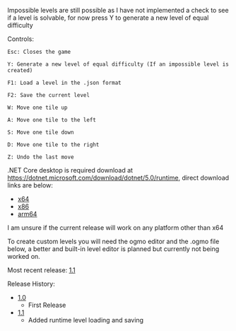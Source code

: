 

Impossible levels are still possible as I have not implemented a check to see if a level is solvable, for now press Y to generate a new level of equal difficulty

Controls:

    Esc: Closes the game

    Y: Generate a new level of equal difficulty (If an impossible level is created)

    F1: Load a level in the .json format

    F2: Save the current level

    W: Move one tile up

    A: Move one tile to the left

    S: Move one tile down

    D: Move one tile to the right

    Z: Undo the last move

.NET Core desktop is required download at https://dotnet.microsoft.com/download/dotnet/5.0/runtime, direct download links are below:

* [x64](https://dotnet.microsoft.com/download/dotnet/thank-you/runtime-desktop-5.0.7-windows-x64-installer)
* [x86](https://dotnet.microsoft.com/download/dotnet/thank-you/runtime-desktop-5.0.7-windows-x86-installer)
* [arm64](https://dotnet.microsoft.com/download/dotnet/thank-you/runtime-desktop-5.0.7-windows-arm64-installer)

I am unsure if the current release will work on any platform other than x64

To create custom levels you will need the ogmo editor and the .ogmo file below, a better and built-in level editor is planned but currently not being worked on.



Most recent release: [1.1](https://github.com/rpg7000/Monogame_Sokobon/releases/tag/v1.1)

Release History:
* [1.0](https://github.com/rpg7000/Monogame_Sokobon/releases/tag/v1.0)
  * First Release
* [1.1](https://github.com/rpg7000/Monogame_Sokobon/releases/tag/v1.1)
  * Added runtime level loading and saving
